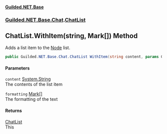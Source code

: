 #### [Guilded.NET.Base](Guilded_NET_Base.md 'Guilded.NET.Base')
### [Guilded.NET.Base.Chat](Guilded_NET_Base.md#Guilded_NET_Base_Chat 'Guilded.NET.Base.Chat').[ChatList](ChatList.md 'Guilded.NET.Base.Chat.ChatList')
## ChatList.WithItem(string, Mark[]) Method
Adds a list item to the [Node](Node.md 'Guilded.NET.Base.Chat.Node') list.  
```csharp
public Guilded.NET.Base.Chat.ChatList WithItem(string content, params Guilded.NET.Base.Chat.Mark[] formatting);
```
#### Parameters
<a name='Guilded_NET_Base_Chat_ChatList_WithItem(string_Guilded_NET_Base_Chat_Mark__)_content'></a>
`content` [System.String](https://docs.microsoft.com/en-us/dotnet/api/System.String 'System.String')  
The contents of the list item
  
<a name='Guilded_NET_Base_Chat_ChatList_WithItem(string_Guilded_NET_Base_Chat_Mark__)_formatting'></a>
`formatting` [Mark](Mark.md 'Guilded.NET.Base.Chat.Mark')[[]](https://docs.microsoft.com/en-us/dotnet/api/System.Array 'System.Array')  
The formatting of the text
  
#### Returns
[ChatList](ChatList.md 'Guilded.NET.Base.Chat.ChatList')  
This
